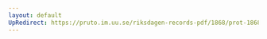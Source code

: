 ```yaml
---
layout: default
UpRedirect: https://pruto.im.uu.se/riksdagen-records-pdf/1868/prot-1868--fk--505/prot-1868--fk--505_001.pdf
---
```

